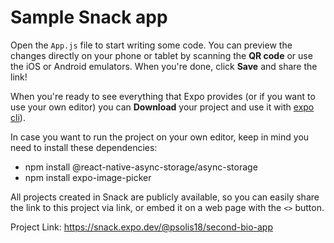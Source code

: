 # Sample Snack app

Open the `App.js` file to start writing some code. You can preview the changes directly on your phone or tablet by scanning the **QR code** or use the iOS or Android emulators. When you're done, click **Save** and share the link!

When you're ready to see everything that Expo provides (or if you want to use your own editor) you can **Download** your project and use it with [expo cli](https://docs.expo.dev/get-started/installation/#expo-cli)).

In case you want to run the project on your own editor, keep in mind you need to install these dependencies:
- npm install @react-native-async-storage/async-storage
- npm install expo-image-picker

All projects created in Snack are publicly available, so you can easily share the link to this project via link, or embed it on a web page with the `<>` button.

Project Link: https://snack.expo.dev/@psolis18/second-bio-app

